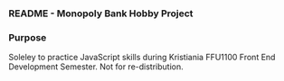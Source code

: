 ### README - Monopoly Bank Hobby Project

### Purpose
Soleley to practice JavaScript skills during Kristiania FFU1100 Front End Development Semester.
Not for re-distribution. 

